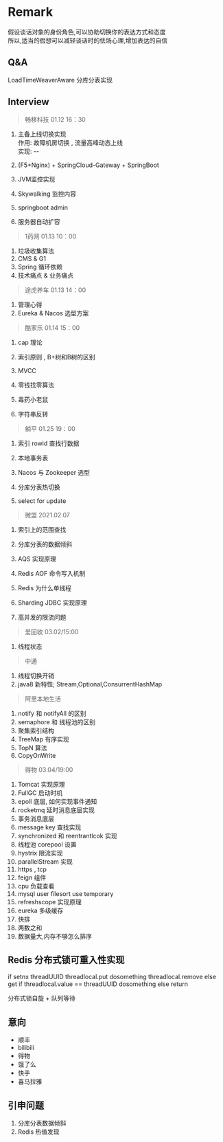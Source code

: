 # Remark
假设谈话对象的身份角色,可以协助切换你的表达方式和态度  
所以,适当的假想可以减轻谈话时的怯场心理,增加表达的自信

## Q&A
LoadTimeWeaverAware
分库分表实现

## Interview
> 畅移科技 01.12 16：30
1.  主备上线切换实现  
作用: 故障机房切换 , 流量高峰动态上线  
实现: --

2. (F5+Nginx) + SpringCloud-Gateway + SpringBoot
3. JVM监控实现
4. Skywalking 监控内容
5. springboot admin

6. 服务器自动扩容

> 1药网 01.13 10：00

1. 垃圾收集算法
2. CMS & G1
3. Spring 循环依赖
4. 技术痛点 & 业务痛点

> 途虎养车 01.13 14：00
1. 管理心得
2. Eureka & Nacos 选型方案

> 酷家乐 01.14 15：00
1. cap 理论
2. 索引原则 , B+树和B树的区别
3. MVCC

4. 零钱找零算法
5. 毒药小老鼠
6. 字符串反转

> 躺平 01.25 19：00
1. 索引 rowid 查找行数据
2. 本地事务表
3. Nacos 与 Zookeeper 选型

4. 分库分表热切换
5. select for update

> 微盟 2021.02.07
1. 索引上的范围查找
2. 分库分表的数据倾斜
3. AQS 实现原理
4. Redis AOF 命令写入机制

5. Redis 为什么单线程
6. Sharding JDBC 实现原理
7. 高并发的限流问题

> 爱回收 03.02/15:00
1. 线程状态

> 中通
1. 线程切换开销
2. java8 新特性; Stream,Optional,ConsurrentHashMap 

> 阿里本地生活
1. notify 和 notifyAll 的区别
2. semaphore 和 线程池的区别
3. 聚集索引结构
4. TreeMap 有序实现
5. TopN 算法
6. CopyOnWrite

> 得物 03.04/19:00
1. Tomcat 实现原理
2. FullGC 启动时机
3. epoll 底层, 如何实现事件通知
4. rocketmq 延时消息底层实现
5. 事务消息底层
6. message key 查找实现
7. synchronized 和 reentrantlcok 实现
8. 线程池 corepool 设置
9. hystrix 限流实现
10. parallelStream 实现
11. https , tcp
12. feign 组件
13. cpu 负载查看
14. mysql user filesort use temporary
15. refreshscope 实现原理
16. eureka 多级缓存
17. 快排
18. 两数之和
19. 数据量大,内存不够怎么排序

## Redis 分布式锁可重入性实现
if setnx threadUUID
        threadlocal.put 
        dosomething
        threadlocal.remove
else get
    if threadlocal.value == threadUUID
        dosomething
    else 
        return 

分布式锁自旋 + 队列等待

## 意向
* 顺丰
* bilibili
* 得物
* 饿了么
* 快手
* 喜马拉雅

## 引申问题
1. 分库分表数据倾斜
2. Redis 热值发现
